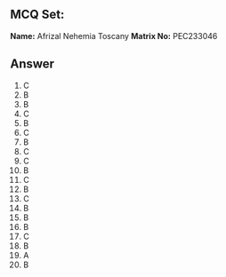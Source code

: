 ## MCQ Set:

**Name:** Afrizal Nehemia Toscany
**Matrix No:** PEC233046

## Answer
1. C
2. B
3. B
4. C
5. B
6. C
7. B
8. C
9. C
10. B
11. C
12. B
13. C
14. B
15. B
16. B
17. C
18. B
19. A
20. B
